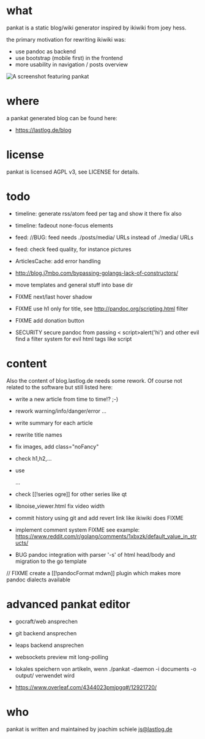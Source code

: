 # what
pankat is a static blog/wiki generator inspired by ikiwiki from joey hess.

the primary motivation for rewriting ikiwiki was:
 - use pandoc as backend
 - use bootstrap (mobile first) in the frontend
 - more usability in navigation / posts overview

![A screenshot featuring pankat](https://raw.githubusercontent.com/nixcloud/pankat/master/screenshots/pankat.jpg)

# where

a pankat generated blog can be found here:

* <https://lastlog.de/blog>

# license
pankat is licensed AGPL v3, see LICENSE for details.

# todo

* timeline: generate rss/atom feed per tag and show it there
  fix also <link rel="alternate" type="application/atom+xml" title="lastlog.de/blog Atom feed" href="{{.RelativeSrcRootPath}}/feed.xml" />
* timeline: fadeout none-focus elements
* feed: //BUG: feed needs ./posts/media/ URLs instead of ./media/ URLs
* feed: check feed quality, for instance pictures
* ArticlesCache: add error handling
* http://blog.j7mbo.com/bypassing-golangs-lack-of-constructors/
* move templates and general stuff into base dir

* FIXME next/last hover shadow
* FIXME use h1 only for title, see http://pandoc.org/scripting.html filter
* FIXME add donation button
* SECURITY secure pandoc from passing < script>alert('hi')</script> and other evil <html tags>         find a filter system for evil html tags like script

# content

Also the content of blog.lastlog.de needs some rework. Of course not related to the software but still listed here: 

* write a new article from time to time!? ;-)
* rework warning/info/danger/error ...
* write summary for each article
* rewrite title names
* fix images, add class="noFancy"
* check h1,h2,...
* use <div class="warn">...</div>
* check [[!series ogre]] for other series like qt
* libnoise_viewer.html fix video width

* commit history using git and add revert link like ikiwiki does FIXME
* implement comment system FIXME
   see example: https://www.reddit.com/r/golang/comments/1xbxzk/default_value_in_structs/

* BUG pandoc integration with parser '-s' of html head/body and migration to the go template

// FIXME create a [[!pandocFormat mdwn]] plugin which makes more pandoc dialects available

# advanced pankat editor

* gocraft/web ansprechen
* git backend ansprechen
* leaps backend ansprechen
* websockets preview mit long-polling
* lokales speichern von artikeln, wenn ./pankat -daemon -i documents -o output/ verwendet wird

* https://www.overleaf.com/4344023pmjpgq#/12921720/




# who
pankat is written and maintained by joachim schiele <js@lastlog.de>
